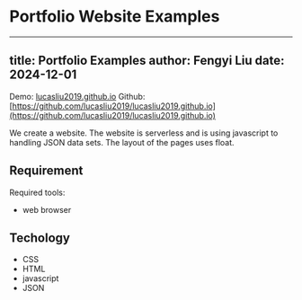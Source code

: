# Portfolio Website Examples
---
title: Portfolio Examples
author: Fengyi Liu
date: 2024-12-01
---
Demo: [lucasliu2019.github.io](lucasliu2019.github.io)
Github: [https://github.com/lucasliu2019/lucasliu2019.github.io](https://github.com/lucasliu2019/lucasliu2019.github.io)



We create a website. The website is serverless and is using javascript to handling JSON data sets.
The layout of the pages uses float. 


## Requirement
Required tools:
- web browser

## Techology
- CSS
- HTML
- javascript
- JSON






